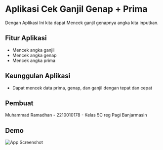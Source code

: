
# Aplikasi Cek Ganjil Genap + Prima

Dengan Aplikasi Ini kita dapat Mencek ganjil genapnya angka kita inputkan.

## Fitur Aplikasi

- Mencek angka ganjil
- Mencek angka genap
- Mencek angka prima


## Keunggulan Aplikasi
- Dapat mencek data prima, genap, dan ganjil dengan tepat dan cepat



## Pembuat

Muhammad Ramadhan - 2210010178 - Kelas 5C reg Pagi Banjarmasin


## Demo

![App Screenshot]()

